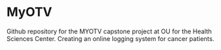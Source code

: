 # MyOTV
Github repository for the MYOTV capstone project at OU for the Health Sciences Center. Creating an online logging system for cancer patients.

